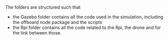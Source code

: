The folders are structured such that 
* the Gazebo folder contains all the code used in the simulation, including the offboard node package and the scripts
* the Rpi folder contains all the code related to the Rpi, the drone and for the link between those. 

